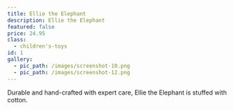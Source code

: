 ```yaml
---
title: Ellie the Elephant
description: Ellie the Elephant
featured: false
price: 24.95
class:
  - children's-toys
id: 1
gallery:
  - pic_path: /images/screenshot-10.png
  - pic_path: /images/screenshot-12.png
---
```



Durable and hand-crafted with expert care, Ellie the Elephant is stuffed with cotton.
